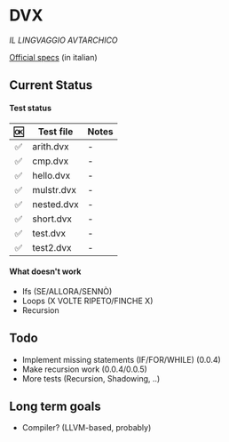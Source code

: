 # DVX
*IL LINGVAGGIO AVTARCHICO*

[Official specs](https://docs.google.com/document/d/1bEthVgMkEh19b75PKIgeyw4iFHJ7ZS6lVh7fNSCW_SY/edit?usp=sharing) (in italian)

## Current Status

#### Test status

| :ok: | Test file | Notes |
|:----:|-----------|-------|
| :white_check_mark: | arith.dvx | - |
| :white_check_mark: | cmp.dvx | - |
| :white_check_mark: | hello.dvx | - |
| :white_check_mark: | mulstr.dvx | - |
| :white_check_mark: | nested.dvx | - |
| :white_check_mark: | short.dvx | - |
| :white_check_mark: | test.dvx | - |
| :white_check_mark: | test2.dvx | - |

#### What doesn't work

- Ifs (SE/ALLORA/SENNÒ)
- Loops (X VOLTE RIPETO/FINCHE X)
- Recursion

## Todo

- Implement missing statements (IF/FOR/WHILE) (0.0.4)
- Make recursion work (0.0.4/0.0.5)
- More tests (Recursion, Shadowing, ..)

## Long term goals

- Compiler? (LLVM-based, probably)
